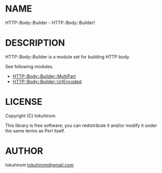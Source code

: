 # NAME

HTTP::Body::Builder - HTTP::Body::Builder!

# DESCRIPTION

HTTP::Body::Builder is a module set for building HTTP body.

See following modules.

- [HTTP::Body::Builder::MultiPart](https://metacpan.org/pod/HTTP::Body::Builder::MultiPart)
- [HTTP::Body::Builder::UrlEncoded](https://metacpan.org/pod/HTTP::Body::Builder::UrlEncoded)

# LICENSE

Copyright (C) tokuhirom.

This library is free software; you can redistribute it and/or modify
it under the same terms as Perl itself.

# AUTHOR

tokuhirom <tokuhirom@gmail.com>

